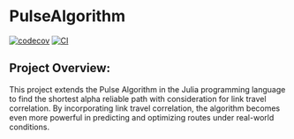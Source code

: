 # PulseAlgorithm
[![codecov](https://codecov.io/github/EstebanLeiva/PulseAlgorithm.jl/graph/badge.svg?token=V25KESN1GB)](https://codecov.io/github/EstebanLeiva/PulseAlgorithm.jl)
[![CI](https://github.com/EstebanLeiva/PulseAlgorithm.jl/actions/workflows/CI.yml/badge.svg)](https://github.com/EstebanLeiva/PulseAlgorithm.jl/actions/workflows/CI.yml)
## Project Overview:

This project extends the Pulse Algorithm in the Julia programming language to find the shortest alpha reliable path with consideration for link travel correlation. By incorporating link travel correlation, the algorithm becomes even more powerful in predicting and optimizing routes under real-world conditions. 
